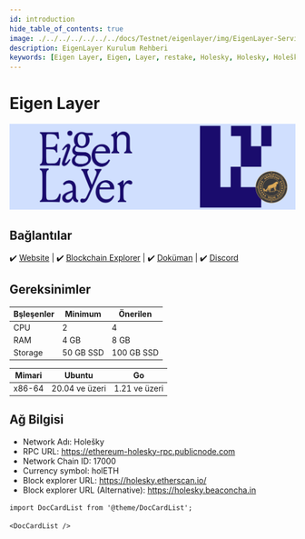 ```yaml
---
id: introduction
hide_table_of_contents: true
image: ./../../../../../../docs/Testnet/eigenlayer/img/EigenLayer-Service-Cover.jpg
description: EigenLayer Kurulum Rehberi
keywords: [Eigen Layer, Eigen, Layer, restake, Holesky, Holesky, Holešky, kurulum]
---
```

# Eigen Layer 

![EigenLayer](./../../../../../../docs/Testnet/eigenlayer/img/EigenLayer-Service.jpg)

## Bağlantılar
 ✔️ [Website](https://www.eigenlayer.xyz) |
 ✔️ [Blockchain Explorer](https://holesky.etherscan.io) |
 ✔️ [Doküman](https://docs.eigenlayer.xyz) |
 ✔️ [Discord](https://discord.gg/hxf4WUsACy)

## Gereksinimler

| Bşleşenler | Minimum | **Önerilen** |
| ------------ | ------------ | ------------ |
| CPU |	2 | 4 |
| RAM	| 4 GB | 8 GB |
| Storage | 50 GB SSD | 100 GB SSD |
 
| Mimari | Ubuntu | Go |
| ------------ | ------------ | ------------ | 
| x86-64 | 20.04 ve üzeri | 1.21 ve üzeri  |

## Ağ Bilgisi 
* Network Adı: Holešky  
* RPC URL: https://ethereum-holesky-rpc.publicnode.com
* Network Chain ID: 17000
* Currency symbol: holETH
* Block explorer URL: https://holesky.etherscan.io/
* Block explorer URL (Alternative): https://holesky.beaconcha.in

```mdx-code-block
import DocCardList from '@theme/DocCardList';

<DocCardList />
```
